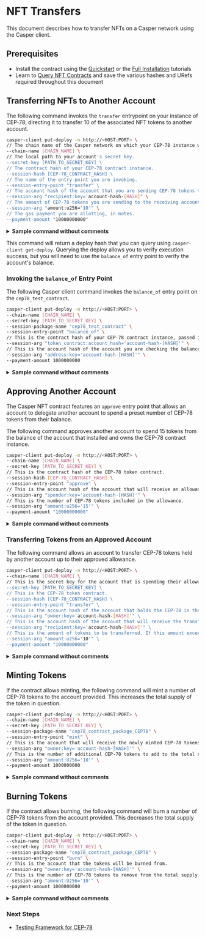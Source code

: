 # NFT Transfers

This document describes how to transfer NFTs on a Casper network using the Casper client.

## Prerequisites

- Install the contract using the [Quickstart](./quickstart-guide.md) or the [Full Installation](./full-installation-tutorial.md) tutorials
- Learn to [Query NFT Contracts](./query.md) and save the various hashes and URefs required throughout this document

## Transferring NFTs to Another Account

The following command invokes the `transfer` entrypoint on your instance of CEP-78, directing it to transfer 10 of the associated NFT tokens to another account.

```bash
casper-client put-deploy -n http://<HOST:PORT> \
// The chain name of the Casper network on which your CEP-78 instance was installed.
--chain-name [CHAIN_NAME] \
// The local path to your account's secret key.
--secret-key [PATH_TO_SECRET_KEY] \
// The contract hash of your CEP-78 contract instance.
--session-hash [CEP-78_CONTRACT_HASH] \
// The name of the entry point you are invoking.
--session-entry-point "transfer" \
// The account hash of the account that you are sending CEP-78 tokens to.
--session-arg "recipient:key='account-hash-[HASH]" \
// The amount of CEP-78 tokens you are sending to the receiving account.
--session-arg "amount:u256='10'" \
// The gas payment you are allotting, in motes.
--payment-amount "10000000000"
```

<details>
<summary><b>Sample command without comments</b></summary>

```bash
casper-client put-deploy -n https://rpc.testnet.casperlabs.io/ \
--chain-name "casper-test" \
--secret-key ~/KEYS/secret_key.pem \
--session-hash hash-b568f50a64acc8bbe43462ffe243849a88111060b228dacb8f08d42e26985180 \
--session-entry-point "transfer" \
--session-arg "recipient:key='account-hash-9f81014b9c7406c531ebf0477132283f4eb59143d7903a2fae54358b26cea44b" \
--session-arg "amount:u256='50'" \
--payment-amount "10000000000"
```

</details>

This command will return a deploy hash that you can query using `casper-client get-deploy`. Querying the deploy allows you to verify execution success, but you will need to use the `balance_of` entry point to verify the account's balance.

### Invoking the `balance_of` Entry Point

The following Casper client command invokes the `balance_of` entry point on the `cep78_test_contract`.

```bash
casper-client put-deploy -n http://<HOST:PORT> \
--chain-name [CHAIN_NAME] \
--secret-key [PATH_TO_SECRET_KEY] \
--session-package-name "cep78_test_contract" \
--session-entry-point "balance_of" \
// This is the contract hash of your CEP-78 contract instance, passed in as an `account-hash-`.
--session-arg "token_contract:account_hash='account-hash-[HASH]'" \
// This is the account hash of the account you are checking the balance of.
--session-arg "address:key='account-hash-[HASH]'" \
--payment-amount 1000000000
```

<details>
<summary><b>Sample command without comments</b></summary>

```bash
casper-client put-deploy -n https://rpc.testnet.casperlabs.io/ \
--chain-name "casper-test" \
--secret-key ~/KEYS/secret_key.pem \
--session-package-name "cep78_test_contract" \
--session-entry-point "balance_of" \
--session-arg "token_contract:account_hash='account-hash-b568f50a64acc8bbe43462ffe243849a88111060b228dacb8f08d42e26985180'" \
--session-arg "address:key='account-hash-303c0f8208220fe9a4de40e1ada1d35fdd6c678877908f01fddb2a56502d67fd'" \
--payment-amount 1000000000
```

</details>

## Approving Another Account

The Casper NFT contract features an `approve` entry point that allows an account to delegate another account to spend a preset number of CEP-78 tokens from their balance.

The following command approves another account to spend 15 tokens from the balance of the account that installed and owns the CEP-78 contract instance.

```bash
casper-client put-deploy -n http://<HOST:PORT> \
--chain-name [CHAIN_NAME] \
--secret-key [PATH_TO_SECRET_KEY] \
// This is the contract hash of the CEP-78 token contract.
--session-hash [CEP-78_CONTRACT_HASH] \
--session-entry-point "approve" \
// This is the account hash of the account that will receive an allowance from the balance of the account that sent the Deploy.
--session-arg "spender:key='account-hash-[HASH]'" \
// This is the number of CEP-78 tokens included in the allowance.
--session-arg "amount:u256='15'" \
--payment-amount "10000000000"
```

<details>
<summary><b>Sample command without comments</b></summary>

```bash
casper-client put-deploy -n https://rpc.testnet.casperlabs.io/ \
--chain-name "casper-test" \
--secret-key ~/KEYS/secret_key.pem \
--session-hash hash-05d893e76c731729fc26339e5a970bd79fbf4a6adf743c8385431fb494bff45e \
--session-entry-point "approve" \
--session-arg "spender:key='account-hash-17192017d32db5dc9f598bf8ac6ac35ee4b64748669b00572d88335941479513'" \
--session-arg "amount:u256='15'" \
--payment-amount "10000000000"
```

</details>

### Transferring Tokens from an Approved Account

The following command allows an account to transfer CEP-78 tokens held by another account up to their approved allowance.

```bash
casper-client put-deploy -n http://<HOST:PORT> \
--chain-name [CHAIN_NAME] \
// This is the secret key for the account that is spending their allowance from another account's balance.
--secret-key [PATH_TO_SECRET_KEY] \
// This is the CEP-78 token contract.
--session-hash [CEP-78_CONTRACT_HASH] \
--session-entry-point "transfer" \
// This is the account hash of the account that holds the CEP-78 in their balance.
--session-arg "owner:key='account-hash-[HASH]'" \
// This is the account hash of the account that will receive the transferred CEP-78 tokens.
--session-arg "recipient:key='account-hash-[HASH]'" \
// This is the amount of tokens to be transferred. If this amount exceeds the allowance of the account sending the deploy, it will fail.
--session-arg "amount:u256='10'" \
--payment-amount "10000000000"
```

<details>
<summary><b>Sample command without comments</b></summary>

```bash
casper-client put-deploy -n https://rpc.testnet.casperlabs.io/\
--chain-name "casper-test" \
--secret-key ~/KEYS/secret_key.pem \
--session-hash hash-05d893e76c731729fc26339e5a970bd79fbf4a6adf743c8385431fb494bff45e \
--session-entry-point "transfer" \
--session-arg "owner:key='account-hash-39f15c23df9be1244572bb499fac62cbcad3cab2dc1438609842f602f943d7d2'" \
--session-arg "recipient:key='account-hash-17192017d32db5dc9f598bf8ac6ac35ee4b64748669b00572d88335941479513'" \
--session-arg "amount:u256='10'" \
--payment-amount "10000000000"
```
</details>

## Minting Tokens

If the contract allows minting, the following command will mint a number of CEP-78 tokens to the account provided. This increases the total supply of the token in question.

```bash
casper-client put-deploy -n http://<HOST:PORT> \
--chain-name [CHAIN_NAME] \
--secret-key [PATH_TO_SECRET_KEY] \
--session-package-name "cep78_contract_package_CEP78" \
--session-entry-point "mint" \
// This is the account that will receive the newly minted CEP-78 tokens.
--session-arg "owner:key='account-hash-[HASH]'" \
// This is the number of additional CEP-78 tokens to add to the total supply.
--session-arg "amount:U256='10'" \
--payment-amount 1000000000
```

<details>
<summary><b>Sample command without comments</b></summary>

```bash
casper-client put-deploy -n https://rpc.testnet.casperlabs.io/ \
--chain-name "casper-test" \
--secret-key ~/KEYS/secret_key.pem \
--session-package-name "cep78_contract_package_CEP78" \
--session-entry-point "mint" \
--session-arg "owner:key='account-hash-683f53f56926f54ef9584b07585b025c68415dc05f7b2e56749153574b83d5cd'" \
--session-arg "amount:U256='10'" \
--payment-amount 1000000000
```

</details>

## Burning Tokens

If the contract allows burning, the following command will burn a number of CEP-78 tokens from the account provided. This decreases the total supply of the token in question.

```bash
casper-client put-deploy -n http://<HOST:PORT> \
--chain-name [CHAIN_NAME] \
--secret-key [PATH_TO_SECRET_KEY] \
--session-package-name "cep78_contract_package_CEP78" \
--session-entry-point "burn" \
// This is the account that the tokens will be burned from.
--session-arg "owner:key='account-hash-[HASH]'" \
// This is the number of CEP-78 tokens to remove from the total supply.
--session-arg "amount:U256='10'" \
--payment-amount 1000000000
```

<details>
<summary><b>Sample command without comments</b></summary>

```bash
casper-client put-deploy -n https://rpc.testnet.casperlabs.io/ \
--chain-name "casper-test" \
--secret-key ~/KEYS/secret_key.pem \
--session-package-name "cep78_contract_package_CEP78" \
--session-entry-point "burn" \
// This is the account that the tokens will be burned from.
--session-arg "owner:key='account-hash-683f53f56926f54ef9584b07585b025c68415dc05f7b2e56749153574b83d5cd'" \
// This is the number of CEP-78 tokens to remove from the total supply.
--session-arg "amount:U256='10'" \
--payment-amount 1000000000
```

</details>

### Next Steps

- [Testing Framework for CEP-78](./tests.md)